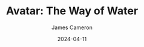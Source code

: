---
title: "Avatar: The Way of Water"
subtitle: James Cameron
image: ./images/avatar2.jpg
type: Movie
date: 2024-04-11
year: 2022
link: https://www.themoviedb.org/movie/76600-avatar-the-way-of-water
tags: [{name: "Best of 2022", rank: 2}]
---